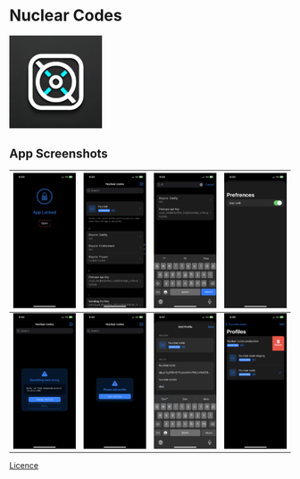 # Nuclear Codes



<p align="left" width="100%">
  <img src="Nuclear Codes/Assets.xcassets/AppIcon.appiconset/6369818e-a816-4fe1-8914-6bf5445c2436.png" alt="AppIcon" width="33%"/>
</p>



## App Screenshots

| ![IMG_1405](Screenshots/IMG_1405.PNG) | ![IMG_1406](Screenshots/IMG_1406.PNG) | ![IMG_1407](Screenshots/IMG_1407.PNG) | ![IMG_1408](Screenshots/IMG_1408.PNG) |
| ------------------------------------- | ------------------------------------- | ------------------------------------- | ------------------------------------- |
| ![IMG_1409](Screenshots/IMG_1409.PNG) | ![IMG_1410](Screenshots/IMG_1410.PNG) | ![IMG_1411](Screenshots/IMG_1411.PNG) | ![IMG_1412](Screenshots/IMG_1412.PNG) |


[Licence](LICENSE)












